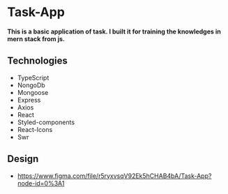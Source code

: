 # Task-App

**This is a basic application of task. I built it for training the knowledges in mern stack from js.**

## Technologies

* TypeScript
* NongoDb
* Mongoose
* Express 
* Axios
* React
* Styled-components
* React-Icons
* Swr

## Design
* https://www.figma.com/file/r5ryxvsqV92Ek5hCHAB4bA/Task-App?node-id=0%3A1